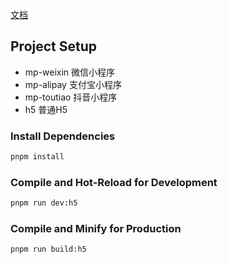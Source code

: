 [文档](https://uniapp.dcloud.net.cn/tutorial/)


## Project Setup

- mp-weixin 微信小程序
- mp-alipay 支付宝小程序
- mp-toutiao    抖音小程序
- h5    普通H5

### Install Dependencies
```sh
pnpm install
```

### Compile and Hot-Reload for Development


```sh
pnpm run dev:h5
```

### Compile and Minify for Production

```sh
pnpm run build:h5
```